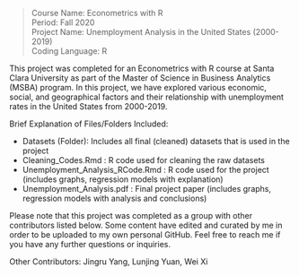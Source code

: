 > Course Name: Econometrics with R  
Period: Fall 2020  
Project Name: Unemployment Analysis in the United States (2000-2019)   
Coding Language: R  

This project was completed for an Econometrics with R course at Santa Clara University as part of the Master of Science in Business Analytics (MSBA) program. In this project, we have explored various economic, social, and geographical factors and their relationship with unemployment rates in the United States from 2000-2019.

Brief Explanation of Files/Folders Included:
- Datasets (Folder): Includes all final (cleaned) datasets that is used in the project
- Cleaning_Codes.Rmd : R code used for cleaning the raw datasets
- Unemployment_Analysis_RCode.Rmd : R code used for the project (includes graphs, regression models with explanation)
- Unemployment_Analysis.pdf : Final project paper (includes graphs, regression models with analysis and conclusions)

Please note that this project was completed as a group with other contributors listed below. Some content have edited and curated by me in order to be uploaded to my own personal GitHub. Feel free to reach me if you have any further questions or inquiries. 

Other Contributors: Jingru Yang, Lunjing Yuan, Wei Xi
